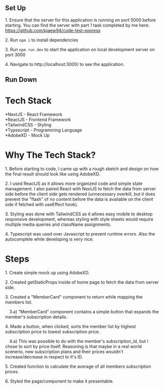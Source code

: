 ## Set Up

1\. Ensure that the server for this application is running on port 5000 before starting.
You can find the server with part 1 task completed by me here:
https://github.com/pjaew94/code-test-express

2\. Run ```npm i``` to install dependencies

3\. Run ```npm run dev``` to start the application on local development server on port 3000

4\. Navigate to http://localhost:3000/ to see the application.

## Run Down

# Tech Stack

*NextJS - React Framework<br/>
*ReactJS - Frontend Framework<br/>
*TailwindCSS - Styling<br/>
*Typescript - Programming Language<br/>
*AdobeXD - Mock Up<br/>


# Why The Tech Stack?

1\. Before starting to code, I came up with a rough sketch and design on how the final result should look like using AdobeXD. <br/>

2\. I used ReactJS as it allows more organized code and simple state management. I also paired React with NextJS to fetch the data from server side before the client side gets rendered (unnecessary overkill, but it does prevent the "flash" of no content before the data is available on the client side if fetched with useEffect hook). <br/>

3\. Styling was done with TailwindCSS as it allows easy mobile to desktop responsive development, whereas styling with style sheets would require multiple media queries and className assignments. <br/>

4\. Typescript was used over Javascript to prevent runtime errors. Also the autocomplete while developing is very nice.<br/>


# Steps

1\. Create simple mock up using AdobeXD. <br/>

2\. Created getStaticProps inside of home page to fetch the data from server side.<br/>

3\. Created a "MemberCard" component to return while mapping the members list.<br/>

&emsp;3\.a) "MemberCard" component contains a simple button that expands the member's subscription details.<br/>
    
4\. Made a button, when clicked, sorts the member list by highest subscription price to lowest subscription price.<br/>

&emsp;4\.a) This was possible to do with the member's subscription_id, but I chose to sort by price itself. Reasoning is that maybe in a real world scenerio, new subscription plans and their prices wouldn't increase/decrease in respect to it's ID.<br/>
    
5\. Created function to calculate the average of all members subscription prices.<br/>

6\. Styled the page/component to make it presentable.<br/>


